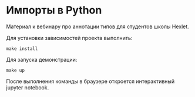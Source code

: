 # Импорты в Python

Материал к вебинару про аннотации типов для студентов школы Hexlet.

Для установки зависимостей проекта выполнить:
```
make install
```

Для запуска демонстрации:
```
make up
```

После выполнения команды в браузере откроется интерактивный jupyter notebook.